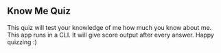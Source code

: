 ## Know Me Quiz

This quiz will test your knowledge of me how much you know about me.
This app runs in a CLI. It will give score output after every answer.
Happy quizzing :)
